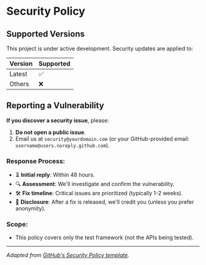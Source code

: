 # Security Policy

## Supported Versions

This project is under active development. Security updates are applied to:

| Version | Supported          |
| ------- | ------------------ |
| Latest  | :white_check_mark: |
| Others  | :x:                |

## Reporting a Vulnerability

**If you discover a security issue**, please:

1. **Do not open a public issue**.  
2. Email us at `security@yourdomain.com` (or your GitHub-provided email: `username@users.noreply.github.com`).  

### Response Process:
- ⏳ **Initial reply**: Within 48 hours.  
- 🔍 **Assessment**: We'll investigate and confirm the vulnerability.  
- 🛠 **Fix timeline**: Critical issues are prioritized (typically 1-2 weeks).  
- 📢 **Disclosure**: After a fix is released, we'll credit you (unless you prefer anonymity).  

### Scope:
- This policy covers only the test framework (not the APIs being tested).  

---

*Adapted from [GitHub's Security Policy template](https://github.com/github/docs/blob/main/SECURITY.md).*